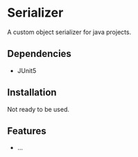 # Serializer
A custom object serializer for java projects.

## Dependencies
- JUnit5

## Installation
Not ready to be used.

## Features
- ...
